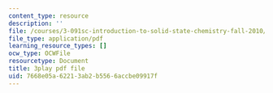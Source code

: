 ```yaml
---
content_type: resource
description: ''
file: /courses/3-091sc-introduction-to-solid-state-chemistry-fall-2010/7668e05a62213ab2b5566accbe09917f_l-8-c7g-LY4.pdf
file_type: application/pdf
learning_resource_types: []
ocw_type: OCWFile
resourcetype: Document
title: 3play pdf file
uid: 7668e05a-6221-3ab2-b556-6accbe09917f
---
```

